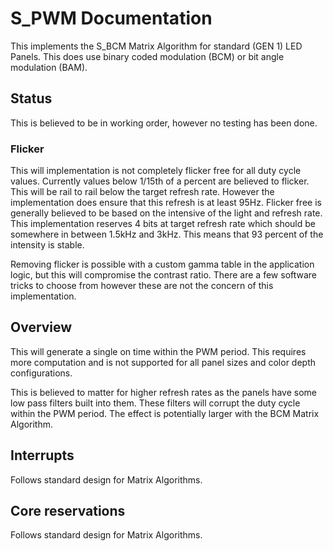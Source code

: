 # S_PWM Documentation
This implements the S_BCM Matrix Algorithm for standard (GEN 1) LED Panels. This does use binary coded modulation (BCM) or bit angle modulation (BAM).

## Status
This is believed to be in working order, however no testing has been done. 

### Flicker
This will implementation is not completely flicker free for all duty cycle values. Currently values below 1/15th of a percent are believed to flicker. This will be rail to rail below the target refresh rate. However the implementation does ensure that this refresh is at least 95Hz. Flicker free is generally believed to be based on the intensive of the light and refresh rate. This implementation reserves 4 bits at target refresh rate which should be somewhere in between 1.5kHz and 3kHz. This means that 93 percent of the intensity is stable.

Removing flicker is possible with a custom gamma table in the application logic, but this will compromise the contrast ratio. There are a few software tricks to choose from however these are not the concern of this implementation.

## Overview
This will generate a single on time within the PWM period. This requires more computation and is not supported for all panel sizes and color depth configurations.

This is believed to matter for higher refresh rates as the panels have some low pass filters built into them. These filters will corrupt the duty cycle within the PWM period. The effect is potentially larger with the BCM Matrix Algorithm.

## Interrupts
Follows standard design for Matrix Algorithms.

## Core reservations
Follows standard design for Matrix Algorithms.
